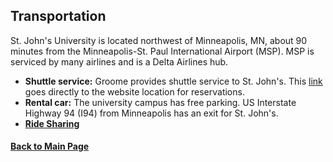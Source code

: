 ## Transportation

St. John's University is located northwest of Minneapolis, MN, about 90 minutes from the Minneapolis-St. Paul International Airport (MSP).  MSP is serviced by many airlines and is a Delta Airlines hub.

- **Shuttle service:** Groome provides shuttle service to St. John's.  This [link](https://groometransportation.com/minneapolis-st-paul-airport/st-cloud/?&sd_client_id=e455f9b3-17ae-48b0-ae52-2b1a581d115e) goes directly to the website location for reservations.
- **Rental car:** The university campus has free parking.  US Interstate Highway 94 (I94) from Minneapolis has an exit for St. John's.
- **[Ride Sharing](Ride_sharing.md)**

#### [Back to Main Page](index.md)
